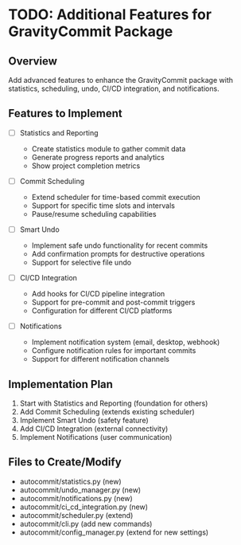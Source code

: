 # TODO: Additional Features for GravityCommit Package

## Overview
Add advanced features to enhance the GravityCommit package with statistics, scheduling, undo, CI/CD integration, and notifications.

## Features to Implement
- [ ] Statistics and Reporting
  - Create statistics module to gather commit data
  - Generate progress reports and analytics
  - Show project completion metrics

- [ ] Commit Scheduling
  - Extend scheduler for time-based commit execution
  - Support for specific time slots and intervals
  - Pause/resume scheduling capabilities

- [ ] Smart Undo
  - Implement safe undo functionality for recent commits
  - Add confirmation prompts for destructive operations
  - Support for selective file undo

- [ ] CI/CD Integration
  - Add hooks for CI/CD pipeline integration
  - Support for pre-commit and post-commit triggers
  - Configuration for different CI/CD platforms

- [ ] Notifications
  - Implement notification system (email, desktop, webhook)
  - Configure notification rules for important commits
  - Support for different notification channels

## Implementation Plan
1. Start with Statistics and Reporting (foundation for others)
2. Add Commit Scheduling (extends existing scheduler)
3. Implement Smart Undo (safety feature)
4. Add CI/CD Integration (external connectivity)
5. Implement Notifications (user communication)

## Files to Create/Modify
- autocommit/statistics.py (new)
- autocommit/undo_manager.py (new)
- autocommit/notifications.py (new)
- autocommit/ci_cd_integration.py (new)
- autocommit/scheduler.py (extend)
- autocommit/cli.py (add new commands)
- autocommit/config_manager.py (extend for new settings)
